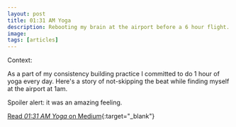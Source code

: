 ```yaml
---
layout: post
title: 01:31 AM Yoga
description: Rebooting my brain at the airport before a 6 hour flight.
image:
tags: [articles]
---
```


Context: 

As a part of my consistency building practice I committed to do 1 hour of yoga every day. Here's a story of not-skipping the beat while finding myself at the airport at 1am.

Spoiler alert: it was an amazing feeling.

[Read *01:31 AM Yoga* on Medium](https://medium.com/@michal.korzonek/01-31-am-yoga-ccabb2ab909){:target="_blank"}